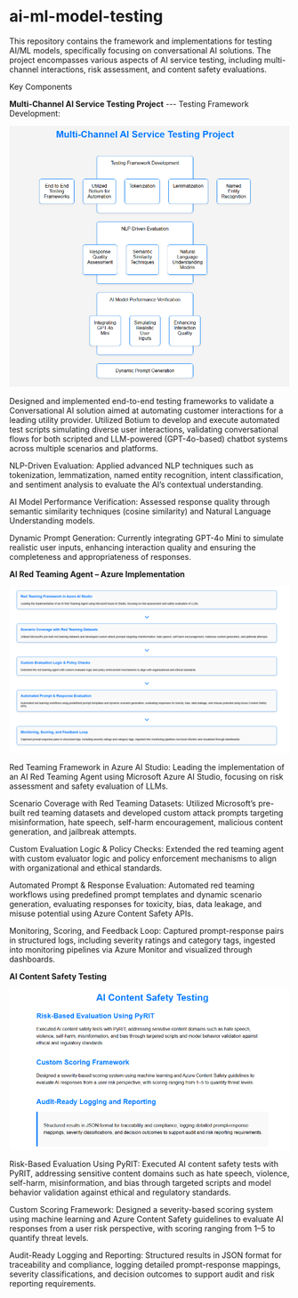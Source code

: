 # ai-ml-model-testing
This repository contains the framework and implementations for testing AI/ML models, specifically focusing on conversational AI solutions. The project encompasses various aspects of AI service testing, including multi-channel interactions, risk assessment, and content safety evaluations.


Key Components

**Multi-Channel AI Service Testing Project**
--- Testing Framework Development:

![Multi-Channel AI Service Testing Project](multi-channel-ai-testing.png)

Designed and implemented end-to-end testing frameworks to validate a Conversational AI solution aimed at automating customer interactions for a leading utility provider.
Utilized Botium to develop and execute automated test scripts simulating diverse user interactions, validating conversational flows for both scripted and LLM-powered (GPT-4o-based) chatbot systems across multiple scenarios and platforms.

NLP-Driven Evaluation: Applied advanced NLP techniques such as tokenization, lemmatization, named entity recognition, intent classification, and sentiment analysis to evaluate the AI’s contextual understanding.

AI Model Performance Verification: Assessed response quality through semantic similarity techniques (cosine similarity) and Natural Language Understanding models.

Dynamic Prompt Generation: Currently integrating GPT-4o Mini to simulate realistic user inputs, enhancing interaction quality and ensuring the completeness and appropriateness of responses.


**AI Red Teaming Agent – Azure Implementation**

![AI Red Teaming Agent - Azure Implementation](AI-Red-Teaming-Agent.PNG)

Red Teaming Framework in Azure AI Studio: Leading the implementation of an AI Red Teaming Agent using Microsoft Azure AI Studio, focusing on risk assessment and safety evaluation of LLMs.

Scenario Coverage with Red Teaming Datasets: Utilized Microsoft’s pre-built red teaming datasets and developed custom attack prompts targeting misinformation, hate speech, self-harm encouragement, malicious content generation, and jailbreak attempts.

Custom Evaluation Logic & Policy Checks: Extended the red teaming agent with custom evaluator logic and policy enforcement mechanisms to align with organizational and ethical standards.

Automated Prompt & Response Evaluation: Automated red teaming workflows using predefined prompt templates and dynamic scenario generation, evaluating responses for toxicity, bias, data leakage, and misuse potential using Azure Content Safety APIs.

Monitoring, Scoring, and Feedback Loop: Captured prompt-response pairs in structured logs, including severity ratings and category tags, ingested into monitoring pipelines via Azure Monitor and visualized through dashboards.

**AI Content Safety Testing**

![AI Red Teaming Agent - Azure Implementation](AI-Content-Safety.PNG)

Risk-Based Evaluation Using PyRIT: Executed AI content safety tests with PyRIT, addressing sensitive content domains such as hate speech, violence, self-harm, misinformation, and bias through targeted scripts and model behavior validation against ethical and regulatory standards.

Custom Scoring Framework: Designed a severity-based scoring system using machine learning and Azure Content Safety guidelines to evaluate AI responses from a user risk perspective, with scoring ranging from 1–5 to quantify threat levels.

Audit-Ready Logging and Reporting: Structured results in JSON format for traceability and compliance, logging detailed prompt-response mappings, severity classifications, and decision outcomes to support audit and risk reporting requirements.

